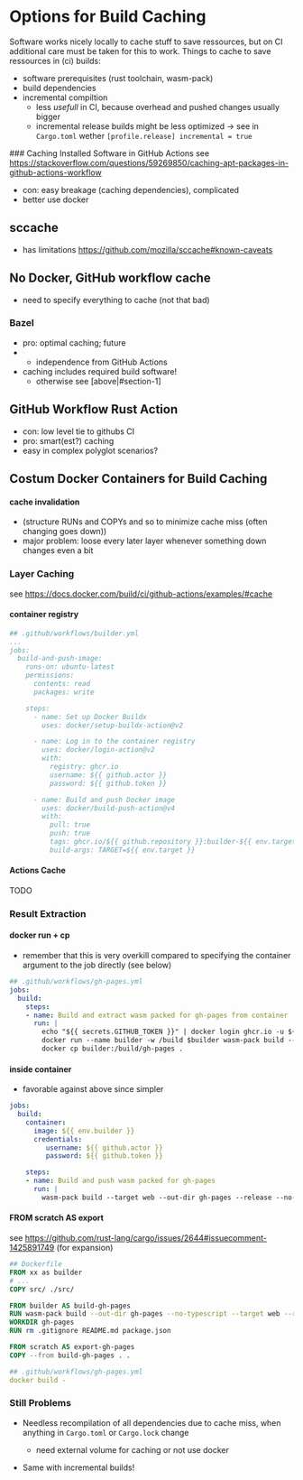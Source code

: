 # Options for Build Caching

Software works nicely locally to cache stuff to save ressources, but on CI additional care must be taken for this to work.
Things to cache to save ressources in (ci) builds:

- software prerequisites (rust toolchain, wasm-pack)
- build dependencies 
- incremental compiltion
  - less _usefull_ in CI, because overhead and pushed changes usually bigger
  - incremental release builds might be less optimized → see in `Cargo.toml` wether `[profile.release] incremental = true` 


###<a name="section-1"></a> Caching Installed Software in GitHub Actions
see https://stackoverflow.com/questions/59269850/caching-apt-packages-in-github-actions-workflow
- con: easy breakage (caching dependencies), complicated 
- better use docker 

## sccache
- has limitations https://github.com/mozilla/sccache#known-caveats

## No Docker, GitHub workflow cache
- need to specify everything to cache (not that bad)

### Bazel
- pro: optimal caching; future
- + independence from GitHub Actions
- caching includes required build software! 
  - otherwise see [above|#section-1]


## GitHub Workflow Rust Action 
- con: low level tie to githubs CI
- pro: smart(est?) caching
- easy in complex polyglot scenarios?


## Costum Docker Containers for Build Caching



#### cache invalidation 
- (structure RUNs and COPYs and so to minimize cache miss (often changing goes down))
- major problem: loose every later layer whenever something down changes even a bit

### Layer Caching
see https://docs.docker.com/build/ci/github-actions/examples/#cache
#### container registry

```yaml
## .github/workflows/builder.yml
...
jobs:
  build-and-push-image:
    runs-on: ubuntu-latest
    permissions:
      contents: read
      packages: write

    steps:
      - name: Set up Docker Buildx
        uses: docker/setup-buildx-action@v2

      - name: Log in to the container registry
        uses: docker/login-action@v2
        with:
          registry: ghcr.io
          username: ${{ github.actor }}
          password: ${{ github.token }} 

      - name: Build and push Docker image
        uses: docker/build-push-action@v4
        with:
          pull: true
          push: true
          tags: ghcr.io/${{ github.repository }}:builder-${{ env.target }}
          build-args: TARGET=${{ env.target }}
```

#### Actions Cache
TODO 

### Result Extraction
#### docker run + cp
- remember that this is very overkill compared to specifying the container argument to the job directly (see below)
```yaml
## .github/workflows/gh-pages.yml
jobs:
  build: 
    steps:
    - name: Build and extract wasm packed for gh-pages from container
      run: |
        echo "${{ secrets.GITHUB_TOKEN }}" | docker login ghcr.io -u ${{ github.actor }} --password-stdin
        docker run --name builder -w /build $builder wasm-pack build --target web --out-dir gh-pages --release --no-typescript
        docker cp builder:/build/gh-pages .
```
#### inside container
- favorable against above since simpler
```yaml
jobs: 
  build:
    container:
      image: ${{ env.builder }}
      credentials:
         username: ${{ github.actor }}
         password: ${{ github.token }}

    steps: 
    - name: Build and push wasm packed for gh-pages
      run: |
        wasm-pack build --target web --out-dir gh-pages --release --no-typescript
```

#### FROM scratch AS export
see https://github.com/rust-lang/cargo/issues/2644#issuecomment-1425891749 (for expansion)
```dockerfile
## Dockerfile
FROM xx as builder
# ...
COPY src/ ./src/  

FROM builder AS build-gh-pages
RUN wasm-pack build --out-dir gh-pages --no-typescript --target web --release
WORKDIR gh-pages
RUN rm .gitignore README.md package.json

FROM scratch AS export-gh-pages
COPY --from build-gh-pages . .
```
```yaml
## .github/workflows/gh-pages.yml
docker build -
```

### Still Problems

- Needless recompilation of all dependencies due to cache miss, when anything in `Cargo.toml` or `Cargo.lock` change
  - need external volume for caching or not use docker

- Same with incremental builds!


